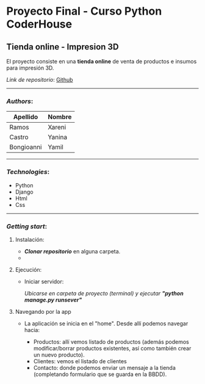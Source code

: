 # Proyecto Final - Curso Python CoderHouse

## Tienda online - Impresion 3D

El proyecto consiste en una **tienda online** de venta de productos e insumos para impresión 3D.

_Link de repositorio_:
[Github](https://github.com/yamilb87/ProyectoFinal-CoderHouse-Python.git)

***

### _Authors_:

| Apellido   | Nombre |
|------------|--------|
| Ramos      | Xareni |
| Castro     | Yanina |
| Bongioanni | Yamil  |


---

### _Technologies_:
* Python
* Django
* Html
* Css

---

### _Getting start_:

1. Instalación:
    * _**Clonar repositorio**_ en alguna carpeta.
    * 
2. Ejecución:
    * Iniciar servidor:

        _Ubicarse en carpeta de proyecto (terminal) y ejecutar **"python manage.py runsever"**_

3. Navegando por la app
    * La aplicación se inicia en el "home". Desde allí podemos navegar hacia:

        - Productos: allí vemos listado de productos (además podemos modificar/borrar productos existentes, así como también crear un nuevo producto).
        - Clientes: vemos el listado de clientes
        - Contacto: donde podemos enviar un mensaje a la tienda (completando formulario que se guarda en la BBDD).

